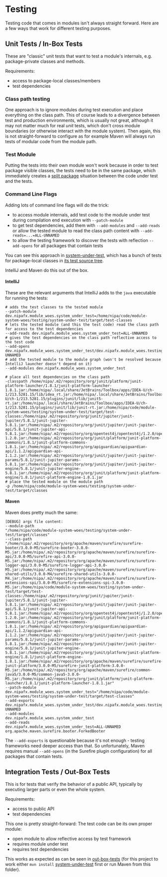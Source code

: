 # Testing

Testing code that comes in modules isn't always straight forward.
Here are a few ways that work for different testing purposes.


## Unit Tests / In-Box Tests

These are "classic" unit tests that want to test a module's internals, e.g. package-private classes and methods.

Requirements:

* access to package-local classes/members
* test dependencies

### Class path testing

One approach is to ignore modules during test execution and place everything on the class path.
This of course leads to a divergence between test and production environments, which is usually not great, although it may not matter much for real _unit_ tests, which don't cross module boundaries (or otherwise interact with the module system).
Then again, this is not straight-forward to configure as for example Maven will always run tests of modular code from the module path.

### Test Module

Putting the tests into their own module won't work because in order to test package visible classes, the tests need to be in the same package, which immediately creates a [split package](../split-package) situation between the code under test and the tests.

### Command Line Flags

Adding lots of command line flags will do the trick:

* to access module internals, add test code to the module under test during compilation end execution with `--patch-module`
* to get test dependencies, add them with `--add-modules` and `--add-reads` or allow the tested module to read the class path content with `--add-reads=...=ALL-UNNAMED`
* to allow the testing framework to discover the tests with reflection `--add-opens` for all packages that contain tests

You can see this approach in [system-under-test](system-under-test), which has a bunch of tests for package-local classes in [its test source tree](system-under-test/src/test/java).

IntelliJ and Maven do this out of the box.

#### IntelliJ

These are the relevant arguments that IntelliJ adds to the `java` executable for running the tests:

```shell
# adds the test classes to the tested module
--patch-module dev.nipafx.module_woes.system_under_test=/home/nipa/code/module-system-woes/testing/system-under-test/target/test-classes
# lets the tested module (and this the test code) read the class path for access to the test dependencies
--add-reads dev.nipafx.module_woes.system_under_test=ALL-UNNAMED
# gives the test dependencies on the class path reflective access to the test code
--add-opens dev.nipafx.module_woes.system_under_test/dev.nipafx.module_woes.testing.api=ALL-UNNAMED
# add the tested module to the module graph (won't be resolved because IntelliJ launcher doesn't depend on it)
--add-modules dev.nipafx.module_woes.system_under_test

# place all test dependencies on the class path
-classpath /home/nipa/.m2/repository/org/junit/platform/junit-platform-launcher/1.8.1/junit-platform-launcher-1.8.1.jar:/home/nipa/.local/share/JetBrains/Toolbox/apps/IDEA-U/ch-1/213.5281.15/lib/idea_rt.jar:/home/nipa/.local/share/JetBrains/Toolbox/apps/IDEA-U/ch-1/213.5281.15/plugins/junit/lib/junit5-rt.jar:/home/nipa/.local/share/JetBrains/Toolbox/apps/IDEA-U/ch-1/213.5281.15/plugins/junit/lib/junit-rt.jar:/home/nipa/code/module-system-woes/testing/system-under-test/target/test-classes:/home/nipa/.m2/repository/org/junit/jupiter/junit-jupiter/5.8.1/junit-jupiter-5.8.1.jar:/home/nipa/.m2/repository/org/junit/jupiter/junit-jupiter-api/5.8.1/junit-jupiter-api-5.8.1.jar:/home/nipa/.m2/repository/org/opentest4j/opentest4j/1.2.0/opentest4j-1.2.0.jar:/home/nipa/.m2/repository/org/junit/platform/junit-platform-commons/1.8.1/junit-platform-commons-1.8.1.jar:/home/nipa/.m2/repository/org/apiguardian/apiguardian-api/1.1.2/apiguardian-api-1.1.2.jar:/home/nipa/.m2/repository/org/junit/jupiter/junit-jupiter-params/5.8.1/junit-jupiter-params-5.8.1.jar:/home/nipa/.m2/repository/org/junit/jupiter/junit-jupiter-engine/5.8.1/junit-jupiter-engine-5.8.1.jar:/home/nipa/.m2/repository/org/junit/platform/junit-platform-engine/1.8.1/junit-platform-engine-1.8.1.jar
# place the tested module on the module path
-p /home/nipa/code/module-system-woes/testing/system-under-test/target/classes
```

#### Maven

Maven does pretty much the same:

```shell
[DEBUG] args file content:
--module-path
"/home/nipa/code/module-system-woes/testing/system-under-test/target/classes"
--class-path
"/home/nipa/.m2/repository/org/apache/maven/surefire/surefire-booter/3.0.0-M5/surefire-booter-3.0.0-M5.jar:/home/nipa/.m2/repository/org/apache/maven/surefire/surefire-api/3.0.0-M5/surefire-api-3.0.0-M5.jar:/home/nipa/.m2/repository/org/apache/maven/surefire/surefire-logger-api/3.0.0-M5/surefire-logger-api-3.0.0-M5.jar:/home/nipa/.m2/repository/org/apache/maven/surefire/surefire-shared-utils/3.0.0-M4/surefire-shared-utils-3.0.0-M4.jar:/home/nipa/.m2/repository/org/apache/maven/surefire/surefire-extensions-spi/3.0.0-M5/surefire-extensions-spi-3.0.0-M5.jar:/home/nipa/code/module-system-woes/testing/system-under-test/target/test-classes:/home/nipa/.m2/repository/org/junit/jupiter/junit-jupiter/5.8.1/junit-jupiter-5.8.1.jar:/home/nipa/.m2/repository/org/junit/jupiter/junit-jupiter-api/5.8.1/junit-jupiter-api-5.8.1.jar:/home/nipa/.m2/repository/org/opentest4j/opentest4j/1.2.0/opentest4j-1.2.0.jar:/home/nipa/.m2/repository/org/junit/platform/junit-platform-commons/1.8.1/junit-platform-commons-1.8.1.jar:/home/nipa/.m2/repository/org/apiguardian/apiguardian-api/1.1.2/apiguardian-api-1.1.2.jar:/home/nipa/.m2/repository/org/junit/jupiter/junit-jupiter-params/5.8.1/junit-jupiter-params-5.8.1.jar:/home/nipa/.m2/repository/org/junit/jupiter/junit-jupiter-engine/5.8.1/junit-jupiter-engine-5.8.1.jar:/home/nipa/.m2/repository/org/junit/platform/junit-platform-engine/1.8.1/junit-platform-engine-1.8.1.jar:/home/nipa/.m2/repository/org/apache/maven/surefire/surefire-junit-platform/3.0.0-M5/surefire-junit-platform-3.0.0-M5.jar:/home/nipa/.m2/repository/org/apache/maven/surefire/common-java5/3.0.0-M5/common-java5-3.0.0-M5.jar:/home/nipa/.m2/repository/org/junit/platform/junit-platform-launcher/1.8.1/junit-platform-launcher-1.8.1.jar"
--patch-module
dev.nipafx.module_woes.system_under_test="/home/nipa/code/module-system-woes/testing/system-under-test/target/test-classes"
--add-exports
dev.nipafx.module_woes.system_under_test/dev.nipafx.module_woes.testing.api=ALL-UNNAMED
--add-modules
dev.nipafx.module_woes.system_under_test
--add-reads
dev.nipafx.module_woes.system_under_test=ALL-UNNAMED
org.apache.maven.surefire.booter.ForkedBooter
```

The `--add-exports` is questionable because it's not enough - testing frameworks need deeper access than that.
So unfortunately, Maven requires manual `--add-opens` (in the Surefire plugin configuration) for all packages that contain tests.


## Integration Tests / Out-Box Tests

This is for tests that verify the behavior of a public API, typically by executing larger parts or even the whole system.

Requirements:

* access to public API
* test dependencies

This one is pretty straight-forward:
The test code can be its own proper module:

* open module to allow reflective access by test framework
* requires module under test
* requires test dependencies

This works as expected as can be seen in [out-box-tests](out-box-tests) (for this project to work either `mvn install` [system-under-test](system-under-test) first or run Maven from this folder).
